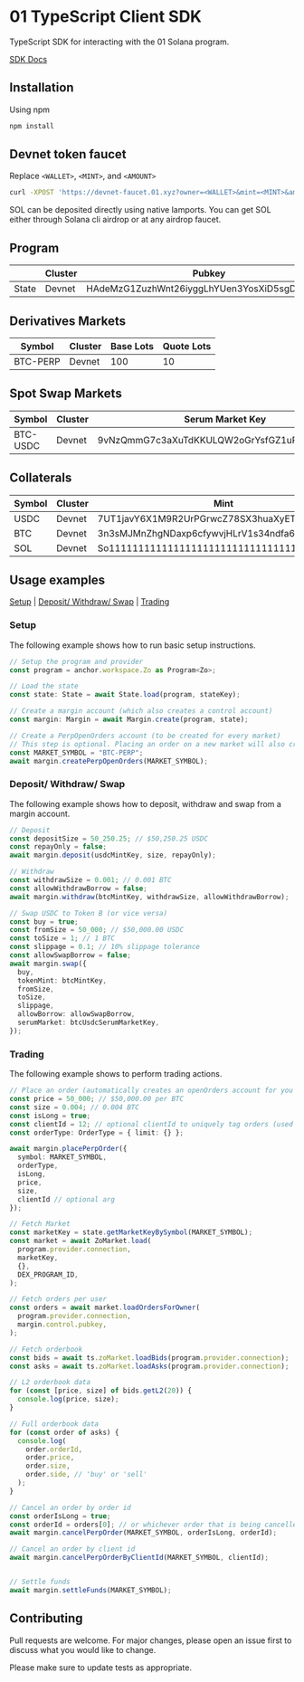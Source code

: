 # 01 TypeScript Client SDK

TypeScript SDK for interacting with the 01 Solana program.

[SDK Docs](https://01protocol.github.io/zo-client/)

## Installation

Using npm

```bash
npm install
```

## Devnet token faucet 
Replace `<WALLET>`, `<MINT>`, and `<AMOUNT>`
```bash 
curl -XPOST 'https://devnet-faucet.01.xyz?owner=<WALLET>&mint=<MINT>&amount=<AMOUNT>'
```
SOL can be deposited directly using native lamports. You can get SOL either through Solana cli airdrop or at any airdrop faucet.

## Program
|       | Cluster | Pubkey                                       |
| ----- |---------|----------------------------------------------|
| State | Devnet  | HAdeMzG1ZuzhWnt26iyggLhYUen3YosXiD5sgDXJoNDY |

## Derivatives Markets
| Symbol      | Cluster | Base Lots | Quote Lots |
| ----------- | ------- | --------- | ---------- |
| BTC-PERP    | Devnet  | 100       | 10         |

## Spot Swap Markets 
| Symbol   | Cluster | Serum Market Key                             |
|----------| ------- |----------------------------------------------|
| BTC-USDC | Devnet  | 9vNzQmmG7c3aXuTdKKULQW2oGrYsfGZ1uRsMtgZ2APJF |

## Collaterals 
| Symbol      | Cluster | Mint                                         | Decimals |
| ----------- | ------- | -------------------------------------------- | -------- |
| USDC        | Devnet  | 7UT1javY6X1M9R2UrPGrwcZ78SX3huaXyETff5hm5YdX | 6        |
| BTC         | Devnet  | 3n3sMJMnZhgNDaxp6cfywvjHLrV1s34ndfa6xAaYvpRs | 6        |
| SOL         | Devnet  | So11111111111111111111111111111111111111112  | 9        |

## Usage examples

[Setup](#setup) | [Deposit/ Withdraw/ Swap](#deposit) | [Trading](#trading)

### <a name="setup"></a> Setup

The following example shows how to run basic setup instructions.

```typescript
// Setup the program and provider
const program = anchor.workspace.Zo as Program<Zo>;

// Load the state
const state: State = await State.load(program, stateKey);

// Create a margin account (which also creates a control account)
const margin: Margin = await Margin.create(program, state);

// Create a PerpOpenOrders account (to be created for every market)
// This step is optional. Placing an order on a new market will also create the account automatically.
const MARKET_SYMBOL = "BTC-PERP";
await margin.createPerpOpenOrders(MARKET_SYMBOL);
```

### <a name="deposit"></a> Deposit/ Withdraw/ Swap

The following example shows how to deposit, withdraw and swap from a margin account.

```typescript
// Deposit
const depositSize = 50_250.25; // $50,250.25 USDC
const repayOnly = false;
await margin.deposit(usdcMintKey, size, repayOnly);

// Withdraw
const withdrawSize = 0.001; // 0.001 BTC
const allowWithdrawBorrow = false;
await margin.withdraw(btcMintKey, withdrawSize, allowWithdrawBorrow);

// Swap USDC to Token B (or vice versa)
const buy = true;
const fromSize = 50_000; // $50,000.00 USDC
const toSize = 1; // 1 BTC
const slippage = 0.1; // 10% slippage tolerance
const allowSwapBorrow = false;
await margin.swap({
  buy,
  tokenMint: btcMintKey,
  fromSize,
  toSize,
  slippage,
  allowBorrow: allowSwapBorrow,
  serumMarket: btcUsdcSerumMarketKey,
});
```

### <a name="trading"></a> Trading

The following example shows to perform trading actions.

```typescript
// Place an order (automatically creates an openOrders account for you if placing on a new market)
const price = 50_000; // $50,000.00 per BTC
const size = 0.004; // 0.004 BTC
const isLong = true;
const clientId = 12; // optional clientId to uniquely tag orders (used in CancelPerpOrderByClientId)
const orderType: OrderType = { limit: {} };

await margin.placePerpOrder({
  symbol: MARKET_SYMBOL,
  orderType,
  isLong,
  price,
  size,
  clientId // optional arg
});

// Fetch Market
const marketKey = state.getMarketKeyBySymbol(MARKET_SYMBOL);
const market = await ZoMarket.load(
  program.provider.connection,
  marketKey,
  {},
  DEX_PROGRAM_ID,
);

// Fetch orders per user
const orders = await market.loadOrdersForOwner(
  program.provider.connection,
  margin.control.pubkey,
);

// Fetch orderbook
const bids = await ts.zoMarket.loadBids(program.provider.connection);
const asks = await ts.zoMarket.loadAsks(program.provider.connection);

// L2 orderbook data
for (const [price, size] of bids.getL2(20)) {
  console.log(price, size);
}

// Full orderbook data
for (const order of asks) {
  console.log(
    order.orderId,
    order.price,
    order.size,
    order.side, // 'buy' or 'sell'
  );
}

// Cancel an order by order id
const orderIsLong = true;
const orderId = orders[0]; // or whichever order that is being cancelled
await margin.cancelPerpOrder(MARKET_SYMBOL, orderIsLong, orderId);

// Cancel an order by client id
await margin.cancelPerpOrderByClientId(MARKET_SYMBOL, clientId);


// Settle funds
await margin.settleFunds(MARKET_SYMBOL);
```

## Contributing

Pull requests are welcome. For major changes, please open an issue first to discuss what you would like to change.

Please make sure to update tests as appropriate.
